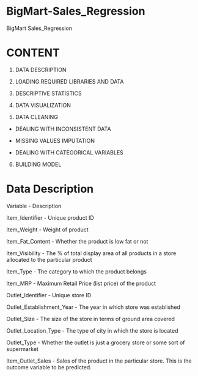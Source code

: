 # BigMart-Sales_Regression
BigMart Sales_Regression

# CONTENT

1) DATA DESCRIPTION

2) LOADING REQUIRED LIBRARIES AND DATA

3) DESCRIPTIVE STATISTICS

4) DATA VISUALIZATION

5) DATA CLEANING

*  DEALING WITH INCONSISTENT DATA

*  MISSING VALUES IMPUTATION

*  DEALING WITH CATEGORICAL VARIABLES

6) BUILDING MODEL


# Data Description
Variable	   -                      Description

Item_Identifier -  Unique product ID

Item_Weight	    -  Weight of product

Item_Fat_Content -  Whether the product is low fat or not

Item_Visibility	 -  The % of total display area of all products in a store allocated to the particular product

Item_Type	     - The category to which the product belongs

Item_MRP	    -   Maximum Retail Price (list price) of the product

Outlet_Identifier -	Unique store ID

Outlet_Establishment_Year - 	The year in which store was established

Outlet_Size  - 	The size of the store in terms of ground area covered

Outlet_Location_Type - 	The type of city in which the store is located

Outlet_Type  - 	Whether the outlet is just a grocery store or some sort of supermarket

Item_Outlet_Sales  - 	Sales of the product in the particular store. This is the outcome variable to be predicted.
